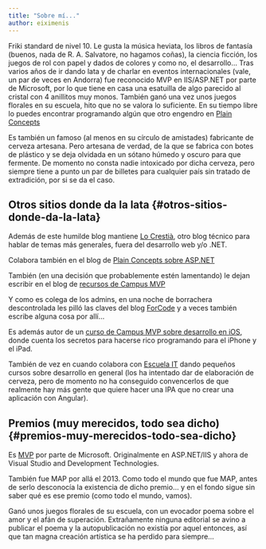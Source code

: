 ```yaml
---
title: "Sobre mí..."
author: eiximenis
---
```


Friki standard de nivel 10. Le gusta la música heviata, los libros de fantasía (buenos, nada de R. A. Salvatore, no hagamos coñas), la ciencia ficción, los juegos de rol con papel y dados de colores y como no, el desarrollo… Tras varios años de ir dando lata y de charlar en eventos internacionales (vale, un par de veces en Andorra) fue reconocido MVP en IIS/ASP.NET por parte de Microsoft, por lo que tiene en casa una esatuilla de algo parecido al cristal con 4 anillitos muy monos. También ganó una vez unos juegos florales en su escuela, hito que no se valora lo suficiente. En su tiempo libre lo puedes encontrar programando algún que otro engendro en [Plain Concepts][1]
  
Es también un famoso (al menos en su círculo de amistades) fabricante de cerveza artesana. Pero artesana de verdad, de la que se fabrica con botes de plástico y se deja olvidada en un sótano húmedo y oscuro para que fermente. De momento no consta nadie intoxicado por dicha cerveza, pero siempre tiene a punto un par de billetes para cualquier país sin tratado de extradición, por si se da el caso.

## Otros sitios donde da la lata {#otros-sitios-donde-da-la-lata}

Además de este humilde blog mantiene [Lo Crestià][2], otro blog técnico para hablar de temas más generales, fuera del desarrollo web y/o .NET.
  
Colabora también en el blog de [Plain Concepts sobre ASP.NET][3]
  
También (en una decisión que probablemente estén lamentando) le dejan escribir en el blog de [recursos de Campus MVP][4]
  
Y como es colega de los admins, en una noche de borrachera descontrolada les pilló las claves del blog [ForCode][5] y a veces también escribe alguna cosa por allí…
  
Es además autor de un [curso de Campus MVP sobre desarrollo en iOS][6], donde cuenta los secretos para hacerse rico programando para el iPhone y el iPad.
  
También de vez en cuando colabora con [Escuela IT][7] dando pequeños cursos sobre desarrollo en general (los ha intentado dar de elaboración de cerveza, pero de momento no ha conseguido convencerlos de que realmente hay más gente que quiere hacer una IPA que no crear una aplicación con Angular).

## Premios (muy merecidos, todo sea dicho) {#premios-muy-merecidos-todo-sea-dicho}

Es [MVP][8] por parte de Microsoft. Originalmente en ASP.NET/IIS y ahora de Visual Studio and Development Technologies.
  
También fue MAP por allá el 2013. Como todo el mundo que fue MAP, antes de serlo desconocía la existencia de dicho premio… y en el fondo sigue sin saber qué es ese premio (como todo el mundo, vamos).
  
Ganó unos juegos florales de su escuela, con un evocador poema sobre el amor y el afán de superación. Extrañamente ninguna editorial se avino a publicar el poema y la autopublicación no existía por aquel entonces, así que tan magna creación artística se ha perdido para siempre…

 [1]: http://www.plainconcepts.com/
 [2]: http://eiximenis.github.io
 [3]: http://blogs.plainconcepts.com/aspnetspain/
 [4]: http://campusmvp.com/recursos
 [5]: http://www.forcode.es/
 [6]: http://www.campusmvp.es/catalogo/Product-Desarrollador-profesional-de-aplicaciones-m%C3%B3viles-iOS-para-iPhone-iPad-con-Swift-y-Objective-C_221.aspx
 [7]: http://escuela.it/
 [8]: https://mvp.microsoft.com/es-es/PublicProfile/4039791?fullName=Eduard%20Tom%C3%A1s%20i%20Avellana
